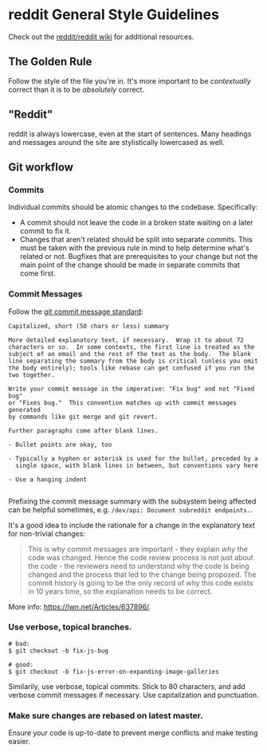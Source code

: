 # reddit General Style Guidelines

Check out the [reddit/reddit wiki](https://github.com/reddit/reddit/wiki) for
additional resources.

## The Golden Rule

Follow the style of the file you're in. It's more important to be *contextually*
correct than it is to be *absolutely* correct.

## "Reddit"

reddit is always lowercase, even at the start of sentences. Many headings and messages around the site are stylistically lowercased as well.

## Git workflow

### Commits

Individual commits should be atomic changes to the codebase. Specifically:

* A commit should not leave the code in a broken state waiting on a later
  commit to fix it.
* Changes that aren't related should be split into separate commits. This
  must be taken with the previous rule in mind to help determine what's
  related or not.  Bugfixes that are prerequisites to your change but not
  the main point of the change should be made in separate commits that come
  first.


### Commit Messages

Follow the [git commit message standard](http://tbaggery.com/2008/04/19/a-note-about-git-commit-messages.html):

```
Capitalized, short (50 chars or less) summary

More detailed explanatory text, if necessary.  Wrap it to about 72
characters or so.  In some contexts, the first line is treated as the
subject of an email and the rest of the text as the body.  The blank
line separating the summary from the body is critical (unless you omit
the body entirely); tools like rebase can get confused if you run the
two together.

Write your commit message in the imperative: "Fix bug" and not "Fixed bug"
or "Fixes bug."  This convention matches up with commit messages generated
by commands like git merge and git revert.

Further paragraphs come after blank lines.

- Bullet points are okay, too

- Typically a hyphen or asterisk is used for the bullet, preceded by a
  single space, with blank lines in between, but conventions vary here

- Use a hanging indent


```

Prefixing the commit message summary with the subsystem being affected
can be helpful sometimes, e.g. `/dev/api: Document subreddit endpoints.`.

It's a good idea to include the rationale for a change in the explanatory
text for non-trivial changes:

> This is why commit messages are important - they explain *why* the
code was changed. Hence the code review process is not just about
the code - the reviewers need to understand why the code
is being changed and the process that led to the
change being proposed. The commit history is going to be the only
record of why this code exists in 10 years time, so the explanation
needs to be correct.

More info: <https://lwn.net/Articles/637896/>.

### Use verbose, topical branches.

```
# bad:
$ git checkout -b fix-js-bug

# good:
$ git checkout -b fix-js-error-on-expanding-image-galleries
```

Similarily, use verbose, topical commits. Stick to 80 characters, and add
verbose commit messages if necessary. Use capitalization and punctuation.

### Make sure changes are rebased on latest master.

Ensure your code is up-to-date to prevent merge conflicts and make testing
easier.
